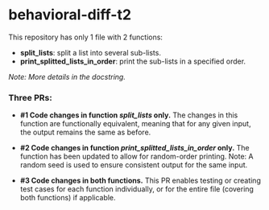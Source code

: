 # behavioral-diff-t2
This repository has only 1 file with 2 functions: 
 * __split_lists__: split a list into several sub-lists.
 * __print_splitted_lists_in_order__: print the sub-lists in a specified order.  

_Note: More details in the docstring._

### Three PRs:
* **#1 Code changes in function _split_lists_ only.** The changes in this function are functionally equivalent, meaning that for any given input, the output remains the same as before. 

* **#2 Code changes in function _print_splitted_lists_in_order_ only.** The function has been updated to allow for random-order printing. Note: A random seed is used to ensure consistent output for the same input.

* **#3 Code changes in both functions.** This PR enables testing or creating test cases for each function individually, or for the entire file (covering both functions) if applicable. 
